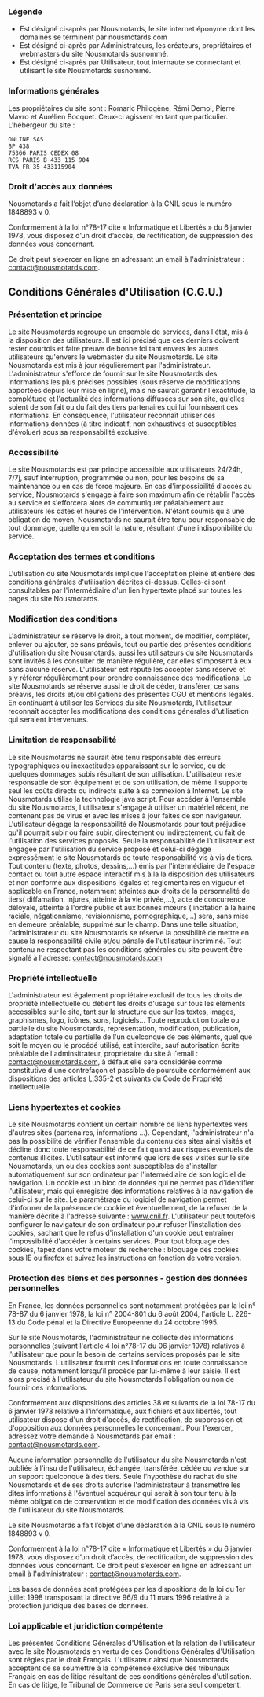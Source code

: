 ### Légende

- Est désigné ci-après par Nousmotards, le site internet éponyme dont les domaines se terminent par nousmotards.com
- Est désigné ci-après par Administrateurs, les créateurs, propriétaires et webmasters du site Nousmotards susnommé.
- Est désigné ci-après par Utilisateur, tout internaute se connectant et utilisant le site Nousmotards susnommé.

### Informations générales

Les propriétaires du site sont : Romaric Philogène, Rémi Demol, Pierre Mavro et Aurélien Bocquet. Ceux-ci agissent en tant que particulier. L'hébergeur du site :

    ONLINE SAS
    BP 438
    75366 PARIS CEDEX 08
    RCS PARIS B 433 115 904
    TVA FR 35 433115904

### Droit d'accès aux données

Nousmotards a fait l’objet d’une déclaration à la CNIL sous le numéro 1848893 v 0.

Conformément à la loi n°78-17 dite « Informatique et Libertés » du 6 janvier 1978, vous disposez d’un droit d’accès, de rectification, de suppression des données vous concernant.

Ce droit peut s’exercer en ligne en adressant un email à l'administrateur : contact@nousmotards.com.

## Conditions Générales d'Utilisation (C.G.U.)
### Présentation et principe

Le site Nousmotards regroupe un ensemble de services, dans l'état, mis à la disposition des utilisateurs. Il est ici précisé que ces derniers doivent rester courtois et faire preuve de bonne foi tant envers les autres utilisateurs qu'envers le webmaster du site Nousmotards. Le site Nousmotards est mis à jour régulièrement par l'administrateur. L'administrateur s'efforce de fournir sur le site Nousmotards des informations les plus précises possibles (sous réserve de modifications apportées depuis leur mise en ligne), mais ne saurait garantir l'exactitude, la complétude et l'actualité des informations diffusées sur son site, qu'elles soient de son fait ou du fait des tiers partenaires qui lui fournissent ces informations. En conséquence, l'utilisateur reconnaît utiliser ces informations données (à titre indicatif, non exhaustives et susceptibles d'évoluer) sous sa responsabilité exclusive.

### Accessibilité

Le site Nousmotards est par principe accessible aux utilisateurs 24/24h, 7/7j, sauf interruption, programmée ou non, pour les besoins de sa maintenance ou en cas de force majeure. En cas d'impossibilité d'accès au service, Nousmotards s'engage à faire son maximum afin de rétablir l'accès au service et s'efforcera alors de communiquer préalablement aux utilisateurs les dates et heures de l'intervention. N'étant soumis qu'à une obligation de moyen, Nousmotards ne saurait être tenu pour responsable de tout dommage, quelle qu'en soit la nature, résultant d'une indisponibilité du service.

### Acceptation des termes et conditions

L'utilisation du site Nousmotards implique l'acceptation pleine et entière des conditions générales d'utilisation décrites ci-dessus. Celles-ci sont consultables par l'intermédiaire d'un lien hypertexte placé sur toutes les pages du site Nousmotards.

### Modification des conditions

L'administrateur se réserve le droit, à tout moment, de modifier, compléter, enlever ou ajouter, ce sans préavis, tout ou partie des présentes conditions d'utilisation du site Nousmotards, aussi les utilisateurs du site Nousmotards sont invités à les consulter de manière régulière, car elles s'imposent à eux sans aucune réserve. L'utilisateur est réputé les accepter sans réserve et s'y référer régulièrement pour prendre connaissance des modifications. Le site Nousmotards se réserve aussi le droit de céder, transférer, ce sans préavis, les droits et/ou obligations des présentes CGU et mentions légales. En continuant à utiliser les Services du site Nousmotards, l'utilisateur reconnaît accepter les modifications des conditions générales d'utilisation qui seraient intervenues.

### Limitation de responsabilité

Le site Nousmotards ne saurait être tenu responsable des erreurs typographiques ou inexactitudes apparaissant sur le service, ou de quelques dommages subis résultant de son utilisation. L'utilisateur reste responsable de son équipement et de son utilisation, de même il supporte seul les coûts directs ou indirects suite à sa connexion à Internet. Le site Nousmotards utilise la technologie java script. Pour accéder à l'ensemble du site Nousmotards, l'utilisateur s'engage à utiliser un matériel récent, ne contenant pas de virus et avec les mises à jour faites de son navigateur. L'utilisateur dégage la responsabilité de Nousmotards pour tout préjudice qu'il pourrait subir ou faire subir, directement ou indirectement, du fait de l'utilisation des services proposés. Seule la responsabilité de l'utilisateur est engagée par l'utilisation du service proposé et celui-ci dégage expressément le site Nousmotards de toute responsabilité vis à vis de tiers. Tout contenu (texte, photos, dessins,...) émis par l'intermédiaire de l'espace contact ou tout autre espace interactif mis à la la disposition des utilisateurs et non conforme aux dispositions légales et réglementaires en vigueur et applicable en France, notamment atteintes aux droits de la personnalité de tiers( diffamation, injures, atteinte à la vie privée,...), acte de concurrence déloyale, atteinte à l'ordre public et aux bonnes mœurs ( incitation à la haine raciale, négationnisme, révisionnisme, pornographique,...) sera, sans mise en demeure préalable, supprimé sur le champ. Dans une telle situation, l'administrateur du site Nousmotards se réserve la possibilité de mettre en cause la responsabilité civile et/ou pénale de l'utilisateur incriminé. Tout contenu ne respectant pas les conditions générales du site peuvent être signalé à l'adresse: contact@nousmotards.com

### Propriété intellectuelle

L'administrateur est également propriétaire exclusif de tous les droits de propriété intellectuelle ou détient les droits d'usage sur tous les éléments accessibles sur le site, tant sur la structure que sur les textes, images, graphismes, logo, icônes, sons, logiciels... Toute reproduction totale ou partielle du site Nousmotards, représentation, modification, publication, adaptation totale ou partielle de l'un quelconque de ces éléments, quel que soit le moyen ou le procédé utilisé, est interdite, sauf autorisation écrite préalable de l'adminsitrateur, propriétaire du site à l'email : contact@nousmotards.com, à défaut elle sera considérée comme constitutive d'une contrefaçon et passible de poursuite conformément aux dispositions des articles L.335-2 et suivants du Code de Propriété Intellectuelle.

### Liens hypertextes et cookies

Le site Nousmotards contient un certain nombre de liens hypertextes vers d'autres sites (partenaires, informations ...). Cependant, l'administrateur n'a pas la possibilité de vérifier l'ensemble du contenu des sites ainsi visités et décline donc toute responsabilité de ce fait quand aux risques éventuels de contenus illicites. L'utilisateur est informé que lors de ses visites sur le site Nousmotards, un ou des cookies sont susceptibles de s'installer automatiquement sur son ordinateur par l'intermédiaire de son logiciel de navigation. Un cookie est un bloc de données qui ne permet pas d'identifier l'utilisateur, mais qui enregistre des informations relatives à la navigation de celui-ci sur le site. Le paramétrage du logiciel de navigation permet d'informer de la présence de cookie et éventuellement, de la refuser de la manière décrite à l'adresse suivante : www.cnil.fr. L'utilisateur peut toutefois configurer le navigateur de son ordinateur pour refuser l'installation des cookies, sachant que le refus d'installation d'un cookie peut entraîner l'impossibilité d'accéder à certains services. Pour tout bloquage des cookies, tapez dans votre moteur de recherche : bloquage des cookies sous IE ou firefox et suivez les instructions en fonction de votre version.

### Protection des biens et des personnes - gestion des données personnelles

En France, les données personnelles sont notamment protégées par la loi n° 78-87 du 6 janvier 1978, la loi n° 2004-801 du 6 août 2004, l'article L. 226-13 du Code pénal et la Directive Européenne du 24 octobre 1995.

Sur le site Nousmotards, l'administrateur ne collecte des informations personnelles (suivant l'article 4 loi n°78-17 du 06 janvier 1978) relatives à l'utilisateur que pour le besoin de certains services proposés par le site Nousmotards. L'utilisateur fournit ces informations en toute connaissance de cause, notamment lorsqu'il procède par lui-même à leur saisie. Il est alors précisé à l'utilisateur du site Nousmotards l'obligation ou non de fournir ces informations.

Conformément aux dispositions des articles 38 et suivants de la loi 78-17 du 6 janvier 1978 relative à l'informatique, aux fichiers et aux libertés, tout utilisateur dispose d'un droit d'accès, de rectification, de suppression et d'opposition aux données personnelles le concernant. Pour l'exercer, adressez votre demande à Nousmotards par email : contact@nousmotards.com.

Aucune information personnelle de l'utilisateur du site Nousmotards n'est publiée à l'insu de l'utilisateur, échangée, transférée, cédée ou vendue sur un support quelconque à des tiers. Seule l'hypothèse du rachat du site Nousmotards et de ses droits autorise l'administrateur à transmettre les dites informations à l'éventuel acquéreur qui serait à son tour tenu à la même obligation de conservation et de modification des données vis à vis de l'utilisateur du site Nousmotards.

Le site Nousmotards a fait l’objet d’une déclaration à la CNIL sous le numéro 1848893 v 0.

Conformément à la loi n°78-17 dite « Informatique et Libertés » du 6 janvier 1978, vous disposez d’un droit d’accès, de rectification, de suppression des données vous concernant. Ce droit peut s’exercer en ligne en adressant un email à l'administrateur : contact@nousmotards.com.

Les bases de données sont protégées par les dispositions de la loi du 1er juillet 1998 transposant la directive 96/9 du 11 mars 1996 relative à la protection juridique des bases de données.

### Loi applicable et juridiction compétente

Les présentes Conditions Générales d'Utilisation et la relation de l'utilisateur avec le site Nousmotards en vertu de ces Conditions Générales d'Utilisation sont régies par le droit Français. L'utilisateur ainsi que Nousmotards acceptent de se soumettre à la compétence exclusive des tribunaux Français en cas de litige résultant de ces conditions générales d'utilisation. En cas de litige, le Tribunal de Commerce de Paris sera seul compétent.